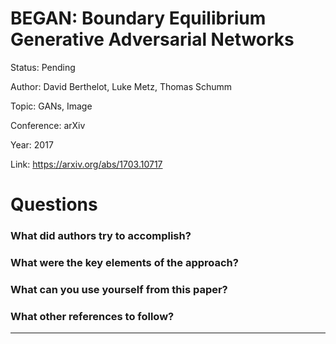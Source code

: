 # BEGAN: Boundary Equilibrium Generative Adversarial Networks
Status: Pending

Author: David Berthelot, Luke Metz, Thomas Schumm

Topic: GANs, Image 

Conference: arXiv

Year: 2017

Link: https://arxiv.org/abs/1703.10717

# Questions

### What did authors try to accomplish?

### What were the key elements of the approach?

### What can you use yourself from this paper?

### What other references to follow?

---